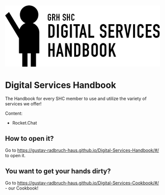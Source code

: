 ![Logo](logo.png)

# Digital Services Handbook
The Handbook for every SHC member to use and utilize the variety of services we offer!

Content:
- Rocket.Chat

## How to open it?

Go to <https://gustav-radbruch-haus.github.io/Digital-Services-Handbook/#/> to open it.

## You want to get your hands dirty?

Go to <https://gustav-radbruch-haus.github.io/Digital-Services-Cookbook/#/> - our Cookbook!

